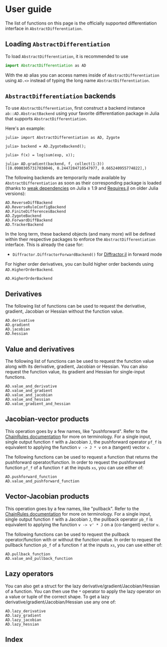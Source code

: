 # User guide

The list of functions on this page is the officially supported differentiation interface in `AbstractDifferentiation`.

## Loading `AbstractDifferentiation`

To load `AbstractDifferentiation`, it is recommended to use

```julia
import AbstractDifferentiation as AD
```

With the `AD` alias you can access names inside of `AbstractDifferentiation` using `AD.<>` instead of typing the long name `AbstractDifferentiation`.

## `AbstractDifferentiation` backends

To use `AbstractDifferentiation`, first construct a backend instance `ab::AD.AbstractBackend` using your favorite differentiation package in Julia that supports `AbstractDifferentiation`.

Here's an example:

```jldoctest
julia> import AbstractDifferentiation as AD, Zygote

julia> backend = AD.ZygoteBackend();

julia> f(x) = log(sum(exp, x));

julia> AD.gradient(backend, f, collect(1:3))
([0.09003057317038046, 0.2447284710547977, 0.665240955774822],)
```

The following backends are temporarily made available by `AbstractDifferentiation` as soon as their corresponding package is loaded (thanks to [weak dependencies](https://pkgdocs.julialang.org/dev/creating-packages/#Weak-dependencies) on Julia ≥ 1.9 and [Requires.jl](https://github.com/JuliaPackaging/Requires.jl) on older Julia versions):

```@docs
AD.ReverseDiffBackend
AD.ReverseRuleConfigBackend
AD.FiniteDifferencesBackend
AD.ZygoteBackend
AD.ForwardDiffBackend
AD.TrackerBackend
```

In the long term, these backend objects (and many more) will be defined within their respective packages to enforce the `AbstractDifferentiation` interface.
This is already the case for:

- `Diffractor.DiffractorForwardBackend()` for [Diffractor.jl](https://github.com/JuliaDiff/Diffractor.jl) in forward mode

For higher order derivatives, you can build higher order backends using `AD.HigherOrderBackend`.

```@docs
AD.HigherOrderBackend
```

## Derivatives

The following list of functions can be used to request the derivative, gradient, Jacobian or Hessian without the function value.

```@docs
AD.derivative
AD.gradient
AD.jacobian
AD.hessian
```

## Value and derivatives

The following list of functions can be used to request the function value along with its derivative, gradient, Jacobian or Hessian. You can also request the function value, its gradient and Hessian for single-input functions.

```@docs
AD.value_and_derivative
AD.value_and_gradient
AD.value_and_jacobian
AD.value_and_hessian
AD.value_gradient_and_hessian
```

## Jacobian-vector products

This operation goes by a few names, like "pushforward". Refer to the [ChainRules documentation](https://juliadiff.org/ChainRulesCore.jl/stable/#The-propagators:-pushforward-and-pullback) for more on terminology. For a single input, single output function `f` with a Jacobian `J`, the pushforward operator `pf_f` is equivalent to applying the function `v -> J * v` on a (tangent) vector `v`.

The following functions can be used to request a function that returns the pushforward operator/function. In order to request the pushforward function `pf_f` of a function `f` at the inputs `xs`, you can use either of:

```@docs
AD.pushforward_function
AD.value_and_pushforward_function
```

## Vector-Jacobian products

This operation goes by a few names, like "pullback". Refer to the [ChainRules documentation](https://juliadiff.org/ChainRulesCore.jl/stable/#The-propagators:-pushforward-and-pullback) for more on terminology. For a single input, single output function `f` with a Jacobian `J`, the pullback operator `pb_f` is equivalent to applying the function `v -> v' * J` on a (co-tangent) vector `v`.

The following functions can be used to request the pullback operator/function with or without the function value. In order to request the pullback function `pb_f` of a function `f` at the inputs `xs`, you can use either of:

```@docs
AD.pullback_function
AD.value_and_pullback_function
```

## Lazy operators

You can also get a struct for the lazy derivative/gradient/Jacobian/Hessian of a function. You can then use the `*` operator to apply the lazy operator on a value or tuple of the correct shape. To get a lazy derivative/gradient/Jacobian/Hessian use any one of:

```@docs
AD.lazy_derivative
AD.lazy_gradient
AD.lazy_jacobian
AD.lazy_hessian
```

## Index

```@index
```

